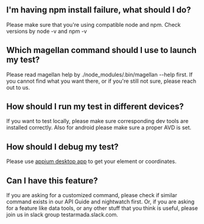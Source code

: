 ## I'm having npm install failure, what should I do?

Please make sure that you're using compatible node and npm. Check versions by node -v and npm -v

## Which magellan command should I use to launch my test?

Please read magellan help by ./node_modules/.bin/magellan --help first. If you cannot find what you want there, or if you're still not sure, please reach out to us.

## How should I run my test in different devices?

If you want to test locally, please make sure corresponding dev tools are installed correctly. Also for android please make sure a proper AVD is set.

## How should I debug my test?

Please use [appium desktop app](https://github.com/appium/appium-desktop) to get your element or coordinates.

## Can I have this feature?

If you are asking for a customized command, please check if similar command exists in our API Guide and nightwatch first. Or, if you are asking for a feature like data tools, or any other stuff that you think is useful, please join us in slack group testarmada.slack.com.